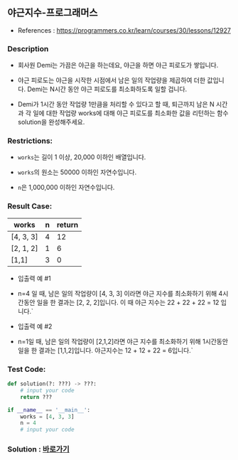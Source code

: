 ## 야근지수-프로그래머스

* References : https://programmers.co.kr/learn/courses/30/lessons/12927

### Description

* 회사원 Demi는 가끔은 야근을 하는데요, 야근을 하면 야근 피로도가 쌓입니다. 

* 야근 피로도는 야근을 시작한 시점에서 남은 일의 작업량을 제곱하여 더한 값입니다. Demi는 N시간 동안 야근 피로도를 최소화하도록 일할 겁니다.

* Demi가 1시간 동안 작업량 1만큼을 처리할 수 있다고 할 때, 퇴근까지 남은 N 시간과 각 일에 대한 작업량 works에 대해 야근 피로도를 최소화한 값을 리턴하는 함수 solution을 완성해주세요.

### Restrictions:

* `works`는 길이 1 이상, 20,000 이하인 배열입니다.

* `works`의 원소는 50000 이하인 자연수입니다.

* `n`은 1,000,000 이하인 자연수입니다.

### Result Case:

| works | n | return |
|---|---|---|
| [4, 3, 3] | 4 | 12 |
| [2, 1, 2] | 1 | 6 |
| [1,1] | 3 | 0 |

* 입출력 예 #1

* n=4 일 때, 남은 일의 작업량이 [4, 3, 3] 이라면 야근 지수를 최소화하기 위해 4시간동안 일을 한 결과는 [2, 2, 2]입니다. 이 때 야근 지수는 22 + 22 + 22 = 12 입니다.`

* 입출력 예 #2

* n=1일 때, 남은 일의 작업량이 [2,1,2]라면 야근 지수를 최소화하기 위해 1시간동안 일을 한 결과는 [1,1,2]입니다. 야근지수는 12 + 12 + 22 = 6입니다.`

### Test Code:
```python
def solution(?: ???) -> ???:
    # input your code
    return ???

if __name__ == '__main__':
    works = [4, 3, 3]
    n = 4
    # input your code
```

### Solution : [바로가기](https://github.com/takhyun12/Algorithm-Essential-Training/blob/main/Solutions/word_conversion.py)
